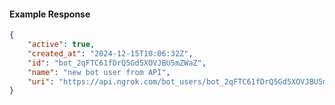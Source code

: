 <!-- Code generated for API Clients. DO NOT EDIT. -->

#### Example Response

```json
{
	"active": true,
	"created_at": "2024-12-15T10:06:32Z",
	"id": "bot_2qFTC61fDrQ5Gd5XOVJBU5mZWaZ",
	"name": "new bot user from API",
	"uri": "https://api.ngrok.com/bot_users/bot_2qFTC61fDrQ5Gd5XOVJBU5mZWaZ"
}
```
